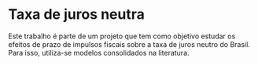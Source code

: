 # Taxa de juros neutra

Este trabalho é parte de um projeto que tem como objetivo estudar os efeitos de prazo de impulsos fiscais sobre a taxa de juros neutro do Brasil. Para isso, utiliza-se modelos consolidados na literatura.
